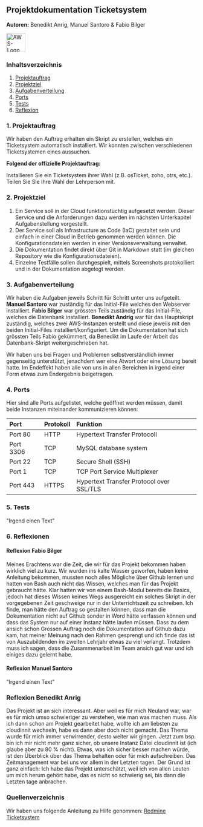 ## Projektdokumentation Ticketsystem
**Autoren:** Benedikt Anrig, Manuel Santoro & Fabio Bilger

<img alt="AWS-Logo" src="https://user-images.githubusercontent.com/73245336/209247010-14a3b368-32fa-40ee-bd46-9c6322aff8a0.png" style="height:50px"></img>


### Inhaltsverzeichnis
1. [Projektauftrag](#projektauftrag)
2. [Projektziel](#projektziel)
3. [Aufgabenverteilung](#aufgabenverteilung)
4. [Ports](#ports)
5. [Tests](#tests)
6. [Reflexion](#reflexion)
 

<a name="projektauftrag"></a>
### 1. Projektauftrag
Wir haben den Auftrag erhalten ein Skript zu erstellen, welches ein Ticketsystem automatisch installiert. Wir konnten zwischen verschiedenen Ticketsystemen eines aussuchen. 

**Folgend der offizielle Projektauftrag:**

Installieren Sie ein Ticketsystem ihrer Wahl (z.B. osTicket, zoho, otrs, etc.). Teilen Sie Sie Ihre Wahl der Lehrperson mit.

<a name="projektziel"></a>
### 2. Projektziel

1.	Ein Service soll in der Cloud funktionstüchtig aufgesetzt werden. Dieser Service und die Anforderungen dazu werden im nächsten Unterkapitel Aufgabenstellung 
   vorgestellt.
3.	Der Service soll als Infrastructure as Code (IaC) gestaltet sein und einfach in einer Cloud in Betrieb genommen werden können. Die Konfigurationsdateien werden in      einer Versionsverwaltung verwaltet.
4.	Die Dokumentation findet direkt über Git in Markdown statt (im gleichen Repository wie die Konfigurationsdateien).
5.	Einzelne Testfälle sollen durchgespielt, mittels Screenshots protokolliert und in der Dokumentation abgelegt werden.


<a name="aufgabenverteilung"></a>
### 3. Aufgabenverteilung

Wir haben die Aufgaben jeweils Schritt für Schritt unter uns aufgeteilt.
**Manuel Santoro** war zuständig für das Initial-File welches den Webserver installiert.
**Fabio Bilger** war grössten Teils zuständig für das Initial-File, welches die Datenbank installiert.
**Benedikt Andrig** war für das Hauptskript zuständig, welches zwei AWS-Instanzen erstellt und diese jeweils mit den beiden Initial-Files installiert/konfiguriert.
Um die Dokumentation hat sich grössten Teils Fabio gekümmert, da Benedikt im Laufe der Arbeit das Datenbank-Skript weitergeschrieben hat.

Wir haben uns bei Fragen und Problemen selbstverständlich immer gegenseitig unterstützt, jenachdem wer eine Atwort oder eine Lösung bereit hatte.
Im Endeffekt haben alle von uns in allen Bereichen in irgend einer Form etwas zum Endergebnis beigetragen.

<a name="ports"></a>
### 4. Ports
Hier sind alle Ports aufgelistet, welche geöffnet werden müssen, damit beide Instanzen miteinander kommunizieren können:

| Port         | Protokoll      | Funktion                        |
| :---         | :---           | :---                            |
| Port 80      | HTTP           | Hypertext Transfer Protocoll    |
| Port 3306    | TCP            | MySQL database system           |
| Port 22      | TCP            | Secure Shell (SSH)              |
| Port 1       | TCP            | TCP Port Service Multiplexer    |
| Port 443     | HTTPS          | Hypertext Transfer Protocol over SSL/TLS |

<a name="tests"></a>
### 5. Tests
"Irgend einen Text"

<a name="reflexion"></a>
### 6. Reflexionen

#### Reflexion Fabio Bilger
Meines Erachtens war die Zeit, die wir für das Projekt bekommen haben wirklich viel zu kurz. Wir wurden ins kalte Wasser geworfen, haben keine Anleitung bekommen, mussten noch alles Mögliche über Github lernen und hatten von Bash auch nicht das Wissen, welches man für das Projekt gebraucht hätte.
Klar hatten wir von einem Bash-Modul bereits die Basics, jedoch hat dieses Wissen keines Wegs ausgereicht ein solches Skript in der vorgegebenen Zeit geschweige nur in der Unterrichtszeit zu schreiben. 
Ich finde, man hätte den Auftrag so gestalten können, dass man die Dokumentation nicht auf Github sonder in Word hätte verfassen können und dass das System nur auf einer Instanz hätte laufen müssen. 
Dass zu dem ansich schon Grossen Auftrag noch die Dokumentation auf Github dazu kam, hat meiner Meinung nach den Rahmen gesprengt und ich finde das ist von Auszubildenden im zweiten Lehrjahr etwas zu viel verlangt.
Trotzdem muss ich sagen, dass die Zusammenarbeit im Team ansich gut war und ich einiges dazu gelernt habe.

#### Reflexion Manuel Santoro
"Irgend einen Text"

### Reflexion Benedikt Anrig
Das Projekt ist an sich interessant. Aber weil es für mich Neuland war, war es für mich umso schwieriger zu verstehen, wie man was machen muss. Als ich dann schon am Projekt gearbeitet habe, wollte ich am liebsten zu cloudinnit wechseln, habe es dann aber doch nicht gemacht. Das Thema wurde für mich immer verwirrender, desto weiter wir gingen. Jetzt zum bsp. bin ich mir nicht mehr ganz sicher, ob unsere Instanz Datei cloudinnit ist (ich glaube aber zu 80 % nicht). Etwas, was ich sicher besser machen würde, ist den Überblick über das Thema behalten oder für mich aufschreiben. Das Zeitmanagement war bei uns vor allem in der Letzten tagen. Der Grund ist ganz einfach: Ich habe das Projekt unterschätzt, weil ich von allen Leuten um mich herum gehört habe, das es nicht so schwierig sei, bis dann die Letzten tage anbrachen.



### Quellenverzeichnis
Wir haben uns folgende Anleitung zu Hilfe genommen:
<a href="https://www.veuhoff.net/redmine-ticketsystem-installation-und-konfiguration-fuer-linux-ubuntu-22-04/"> Redmine Ticketsystem </a>
